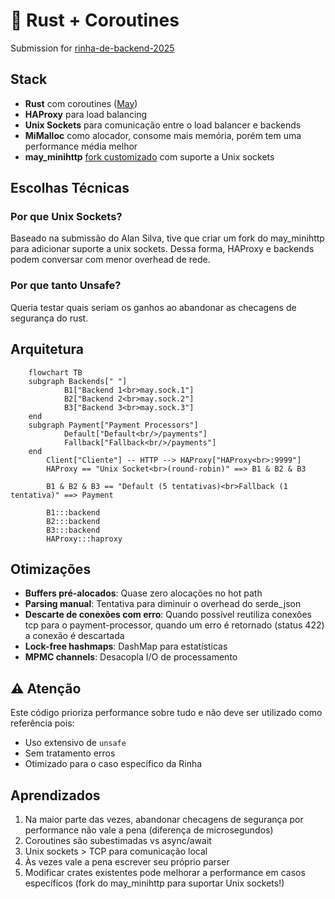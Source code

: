 # 🦀 Rust + Coroutines
Submission for [rinha-de-backend-2025](https://github.com/zanfranceschi/rinha-de-backend-2025)

## Stack

- **Rust** com coroutines ([May](https://github.com/Xudong-Huang/may))
- **HAProxy** para load balancing
- **Unix Sockets** para comunicação entre o load balancer e backends
- **MiMalloc** como alocador, consome mais memória, porém tem uma performance média melhor
- **may_minihttp** [fork customizado](https://github.com/not4rt/may_minihttp) com suporte a Unix sockets

## Escolhas Técnicas

### Por que Unix Sockets?
Baseado na submissão do Alan Silva, tive que criar um fork do may_minihttp para adicionar suporte a unix sockets. Dessa forma, HAProxy e backends podem conversar com menor overhead de rede.

### Por que tanto Unsafe?
Queria testar quais seriam os ganhos ao abandonar as checagens de segurança do rust.

## Arquitetura

```mermaid
    flowchart TB
    subgraph Backends[" "]
            B1["Backend 1<br>may.sock.1"]
            B2["Backend 2<br>may.sock.2"]
            B3["Backend 3<br>may.sock.3"]
    end
    subgraph Payment["Payment Processors"]
            Default["Default<br/>/payments"]
            Fallback["Fallback<br/>/payments"]
    end
        Client["Cliente"] -- HTTP --> HAProxy["HAProxy<br>:9999"]
        HAProxy == "Unix Socket<br>(round-robin)" ==> B1 & B2 & B3

        B1 & B2 & B3 == "Default (5 tentativas)<br>Fallback (1 tentativa)" ==> Payment

        B1:::backend
        B2:::backend
        B3:::backend
        HAProxy:::haproxy
```

## Otimizações

- **Buffers pré-alocados**: Quase zero alocações no hot path
- **Parsing manual**: Tentativa para diminuir o overhead do serde_json
- **Descarte de conexões com erro**: Quando possível reutiliza conexões tcp para o payment-processor, quando um erro é retornado (status 422) a conexão é descartada
- **Lock-free hashmaps**: DashMap para estatísticas
- **MPMC channels**: Desacopla I/O de processamento

## ⚠️ Atenção

Este código prioriza performance sobre tudo e não deve ser utilizado como referência pois:
- Uso extensivo de `unsafe`
- Sem tratamento erros
- Otimizado para o caso específico da Rinha

## Aprendizados

1. Na maior parte das vezes, abandonar checagens de segurança por performance não vale a pena (diferença de microsegundos)
2. Coroutines são subestimadas vs async/await
3. Unix sockets > TCP para comunicação local
4. Às vezes vale a pena escrever seu próprio parser
5. Modificar crates existentes pode melhorar a performance em casos específicos (fork do may_minihttp para suportar Unix sockets!)
